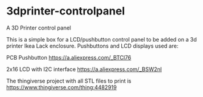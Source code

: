 # 3dprinter-controlpanel
A 3D Printer control panel

This is a simple box for a LCD/pushbutton control panel to be added on a 3d printer Ikea Lack enclosure. Pushbuttons and LCD displays used are:

PCB Pushbutton
https://a.aliexpress.com/_BTCl76

2x16 LCD with I2C interface
https://a.aliexpress.com/_BSW2nI

The thingiverse project with all STL files to print is https://www.thingiverse.com/thing:4482919
